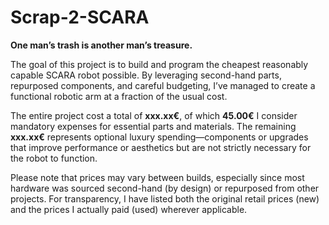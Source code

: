 # Scrap-2-SCARA

**One man’s trash is another man’s treasure.**

The goal of this project is to build and program the cheapest reasonably capable SCARA robot possible. By leveraging second-hand parts, repurposed components, and careful budgeting, I’ve managed to create a functional robotic arm at a fraction of the usual cost.

The entire project cost a total of **xxx.xx€**, of which **45.00€** I consider mandatory expenses for essential parts and materials. The remaining **xxx.xx€** represents optional luxury spending—components or upgrades that improve performance or aesthetics but are not strictly necessary for the robot to function.

Please note that prices may vary between builds, especially since most hardware was sourced second-hand (by design) or repurposed from other projects. For transparency, I have listed both the original retail prices (new) and the prices I actually paid (used) wherever applicable.
